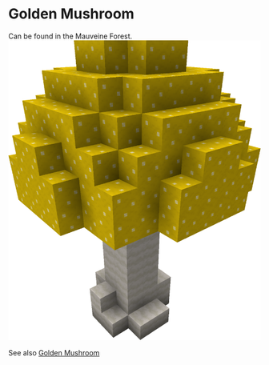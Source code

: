 # Golden Mushroom

Can be found in the Mauveine Forest.
<img src="../../assets/golden_mushrrom.png">

See also [Golden Mushroom](../items/mushroom.md#mushrooms)

